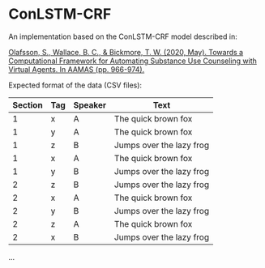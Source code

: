 # ConLSTM-CRF

An implementation based on the ConLSTM-CRF model described in:

[Olafsson, S., Wallace, B. C., & Bickmore, T. W. (2020, May). Towards a Computational Framework for Automating Substance Use Counseling with Virtual Agents. In AAMAS (pp. 966-974).](https://dl.acm.org/doi/abs/10.5555/3398761.3398874)

Expected format of the data (CSV files):

| Section	| Tag |	Speaker	| Text |
|---|---|---|--|
| 1	| x |	A |	The quick brown fox |
| 1	| y	| A	| The quick brown fox      |
| 1	| z	| B |	Jumps over the lazy frog |
| 1	| x	| A	| The quick brown fox |
| 1	| y	| B	| Jumps over the lazy frog |
| 2	| z	| B	| Jumps over the lazy frog |
| 2 |	x	| A	| The quick brown fox |
| 2	| y	| B	| Jumps over the lazy frog |
| 2	| z |	A	| The quick brown fox |
| 2	| x	| B	| Jumps over the lazy frog |
...
